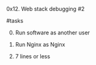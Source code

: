 0x12. Web stack debugging #2

#tasks

0. Run software as another user

1. Run Nginx as Nginx

2. 7 lines or less


